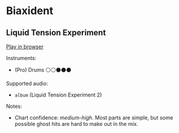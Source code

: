 # Biaxident

## Liquid Tension Experiment


[Play in browser](http://pages.cs.wisc.edu/~tolly/customs/liquid-tension-experiment/biaxident)

Instruments:

  * (Pro) Drums ⚪️⚪️⚫️⚫️⚫️

Supported audio:

  * `album` (Liquid Tension Experiment 2)

Notes:

  * Chart confidence: *medium-high*. Most parts are simple, but some possible ghost hits are hard to make out in the mix.

